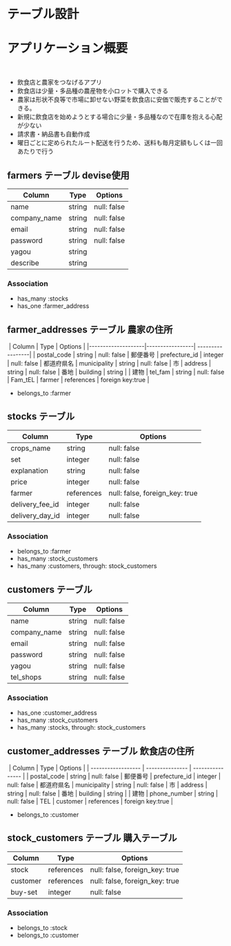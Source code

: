 # テーブル設計


# アプリケーション概要
​
- 飲食店と農家をつなげるアプリ
- 飲食店は少量・多品種の農産物を小ロットで購入できる
- 農家は形状不良等で市場に卸せない野菜を飲食店に安価で販売することができる。
- 新規に飲食店を始めようとする場合に少量・多品種なので在庫を抱える心配が少ない
- 請求書・納品書も自動作成
- 曜日ごとに定められたルート配送を行うため、送料も毎月定額もしくは一回あたりで行う


## farmers テーブル  devise使用

| Column       | Type       | Options     |
| ------------ | ---------- | ----------- |
| name         | string     | null: false |
| company_name | string     | null: false | 会社名
| email        | string     | null: false |
| password     | string     | null: false |
| yagou        | string     |             | 
| describe     | string     |             | 説明





### Association

- has_many :stocks
- has_one :farmer_address




## farmer_addresses テーブル   農家の住所
​
| Column             | Type            | Options          |
|--------------------|-----------------| -----------------|
| postal_code        | string          | null: false      | 郵便番号
| prefecture_id      | integer         | null: false      | 都道府県名
| municipality       | string          | null: false      | 市
| address            | string          | null: false      | 番地
| building           | string          |                  | 建物
| tel_fam            | string          | null: false      | Fam_tEL
| farmer             | references      | foreign key:true | 

- belongs_to :farmer




## stocks テーブル

| Column             | Type       | Options                           |
| -----------------  | ---------  | --------------------------------- |
| crops_name         | string     | null: false                       | 農作物の名前
| set                | integer    | null: false                       | 何セットあるか
| explanation        | string     | null: false                       | 農作物の説明
| price              | integer    | null: false                       |
| farmer             | references | null: false, foreign_key: true    |
| delivery_fee_id    | integer    | null: false                       | 送料
| delivery_day_id    | integer    | null: false                       | 




### Association

- belongs_to :farmer
- has_many :stock_customers
- has_many :customers, through: stock_customers



## customers テーブル

| Column             | Type       | Options     |
| -----------------  | ---------- | ------------|
| name               | string     | null: false |
| company_name       | string     | null: false | 株式会社
| email              | string     | null: false |
| password           | string     | null: false |
| yagou              | string     | null: false | 店名
| tel_shops          | string     | null: false |

### Association

- has_one :customer_address
- has_many :stock_customers
- has_many :stocks, through: stock_customers




## customer_addresses テーブル   飲食店の住所
​
| Column             | Type            | Options          |
| ------------------ | --------------- | ---------------- |
| postal_code        | string          | null: false      | 郵便番号
| prefecture_id      | integer         | null: false      | 都道府県名
| municipality       | string          | null: false      | 市
| address            | string          | null: false      | 番地
| building           | string          |                  | 建物
| phone_number       | string          | null: false      | TEL
| customer           | references      | foreign key:true | 

- belongs_to :customer


## stock_customers テーブル  購入テーブル

| Column    | Type       | Options                        |
| ------    | ---------- | ------------------------------ |
| stock     | references | null: false, foreign_key: true |
| customer  | references | null: false, foreign_key: true |
| buy-set   | integer    | null: false                    |





### Association

- belongs_to :stock
- belongs_to :customer